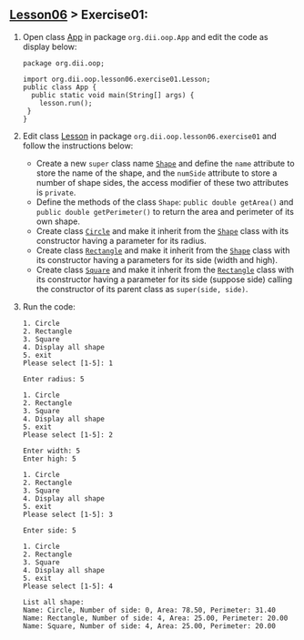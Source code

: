 ## [Lesson06](index.md) > Exercise01:

1. Open class [App](app/src/main/java/org/dii/oop/App.java) in package `org.dii.oop.App` and edit the code as display below: 
   ```
   package org.dii.oop;

   import org.dii.oop.lesson06.exercise01.Lesson;
   public class App {
     public static void main(String[] args) {
       lesson.run();
    }
   }
   ```

2. Edit class [Lesson](app/src/main/java/org/dii/oop/lesson06/exercise01/Lesson01.java) in package `org.dii.oop.lesson06.exercise01` and follow the instructions below:
   - Create a new `super` class name [`Shape`](app/src/main/java/org/dii/oop/lesson06/exercise01/Shape.java) and define the `name` attribute to store the name of the shape, and the `numSide` attribute to store a number of shape sides, the access modifier of these two attributes is `private`.
   - Define the methods of the class `Shape`: `public double getArea()` and `public double getPerimeter()` to return the area and perimeter of its own shape.
   - Create class [`Circle`](app/src/main/java/org/dii/oop/lesson06/exercise01/Circle.java) and make it inherit from the [`Shape`](app/src/main/java/org/dii/oop/lesson06/exercise01/Shape.java) class with its constructor having a parameter for its radius.
   - Create class [`Rectangle`](app/src/main/java/org/dii/oop/lesson06/exercise01/Rectangle.java) and make it inherit from the [`Shape`](app/src/main/java/org/dii/oop/lesson06/exercise01/Shape.java) class with its constructor having a parameters for its side (width and high).
   - Create class [`Square`](app/src/main/java/org/dii/oop/lesson06/exercise01/Square.java) and make it inherit from the [`Rectangle`](app/src/main/java/org/dii/oop/lesson06/exercise01/Rectangle.java) class with its constructor having a parameter for its side (suppose side) calling the constructor of its parent class as `super(side, side)`.
  

3. Run the code:
   ```
   1. Circle
   2. Rectangle
   3. Square
   4. Display all shape
   5. exit
   Please select [1-5]: 1
   
   Enter radius: 5
   
   1. Circle
   2. Rectangle
   3. Square
   4. Display all shape
   5. exit
   Please select [1-5]: 2
   
   Enter width: 5
   Enter high: 5
   
   1. Circle
   2. Rectangle
   3. Square
   4. Display all shape
   5. exit
   Please select [1-5]: 3
   
   Enter side: 5
   
   1. Circle
   2. Rectangle
   3. Square
   4. Display all shape
   5. exit
   Please select [1-5]: 4
   
   List all shape:
   Name: Circle, Number of side: 0, Area: 78.50, Perimeter: 31.40
   Name: Rectangle, Number of side: 4, Area: 25.00, Perimeter: 20.00
   Name: Square, Number of side: 4, Area: 25.00, Perimeter: 20.00
   
   ```
   
